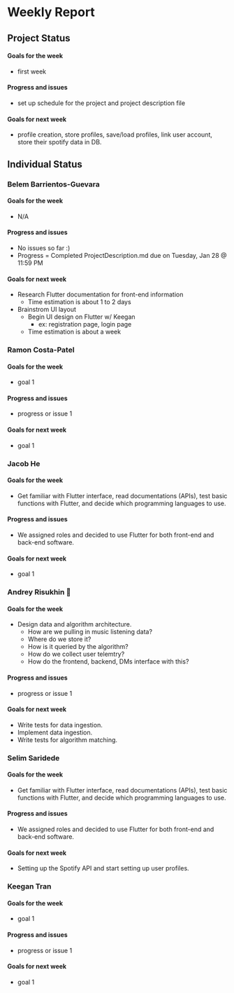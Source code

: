 # Weekly Report
## Project Status
#### Goals for the week
* first week
#### Progress and issues
* set up schedule for the project and project description file
#### Goals for next week
* profile creation, store profiles, save/load profiles, link user account, store their spotify data in DB.

## Individual Status
### Belem Barrientos-Guevara
#### Goals for the week
* N/A
#### Progress and issues
* No issues so far :)
* Progress = Completed ProjectDescription.md due on Tuesday, Jan 28 @ 11:59 PM
#### Goals for next week
* Research Flutter documentation for front-end information
  * Time estimation is about 1 to 2 days
* Brainstrom UI layout 
  * Begin UI design on Flutter w/ Keegan
    * ex: registration page, login page
  * Time estimation is about a week
### Ramon Costa-Patel
#### Goals for the week
* goal 1
#### Progress and issues
* progress or issue 1
#### Goals for next week
* goal 1

### Jacob He
#### Goals for the week
* Get familiar with Flutter interface, read documentations (APIs), test basic functions with Flutter, and decide which programming languages to use.
#### Progress and issues
* We assigned roles and decided to use Flutter for both front-end and back-end software.
#### Goals for next week
* goal 1

### Andrey Risukhin :pig_nose:
#### Goals for the week
* Design data and algorithm architecture.
    * How are we pulling in music listening data? 
    * Where do we store it? 
    * How is it queried by the algorithm? 
    * How do we collect user telemtry?
    * How do the frontend, backend, DMs interface with this?

#### Progress and issues
* progress or issue 1
#### Goals for next week
* Write tests for data ingestion.
* Implement data ingestion.
* Write tests for algorithm matching.

### Selim Saridede
#### Goals for the week
* Get familiar with Flutter interface, read documentations (APIs), test basic functions with Flutter, and decide which programming languages to use.
#### Progress and issues
* We assigned roles and decided to use Flutter for both front-end and back-end software.
#### Goals for next week
* Setting up the Spotify API and start setting up user profiles.

### Keegan Tran
#### Goals for the week
* goal 1
#### Progress and issues
* progress or issue 1
#### Goals for next week
* goal 1
